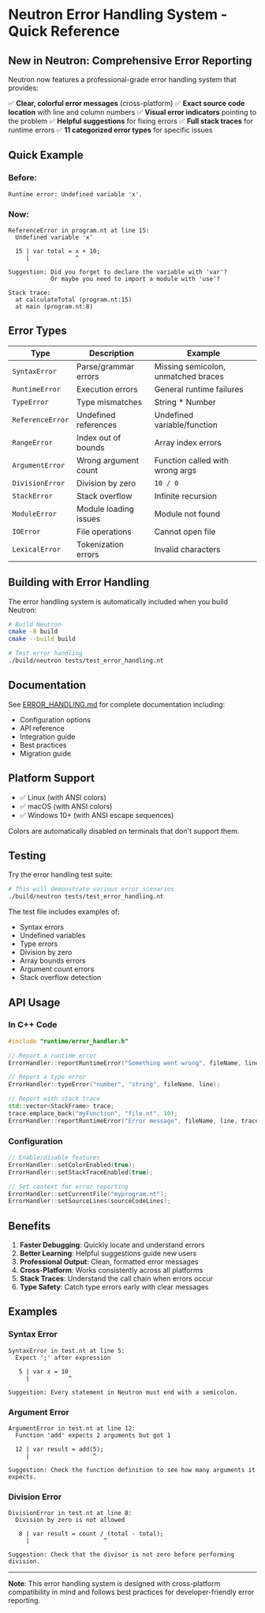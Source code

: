 # Neutron Error Handling System - Quick Reference

## New in Neutron: Comprehensive Error Reporting

Neutron now features a professional-grade error handling system that provides:

✅ **Clear, colorful error messages** (cross-platform)
✅ **Exact source code location** with line and column numbers
✅ **Visual error indicators** pointing to the problem
✅ **Helpful suggestions** for fixing errors
✅ **Full stack traces** for runtime errors
✅ **11 categorized error types** for specific issues

## Quick Example

### Before:
```
Runtime error: Undefined variable 'x'.
```

### Now:
```
ReferenceError in program.nt at line 15:
  Undefined variable 'x'

  15 | var total = x + 10;
     |             ^

Suggestion: Did you forget to declare the variable with 'var'? 
            Or maybe you need to import a module with 'use'?

Stack trace:
  at calculateTotal (program.nt:15)
  at main (program.nt:8)
```

## Error Types

| Type | Description | Example |
|------|-------------|---------|
| `SyntaxError` | Parse/grammar errors | Missing semicolon, unmatched braces |
| `RuntimeError` | Execution errors | General runtime failures |
| `TypeError` | Type mismatches | String * Number |
| `ReferenceError` | Undefined references | Undefined variable/function |
| `RangeError` | Index out of bounds | Array index errors |
| `ArgumentError` | Wrong argument count | Function called with wrong args |
| `DivisionError` | Division by zero | `10 / 0` |
| `StackError` | Stack overflow | Infinite recursion |
| `ModuleError` | Module loading issues | Module not found |
| `IOError` | File operations | Cannot open file |
| `LexicalError` | Tokenization errors | Invalid characters |

## Building with Error Handling

The error handling system is automatically included when you build Neutron:

```bash
# Build Neutron
cmake -B build
cmake --build build

# Test error handling
./build/neutron tests/test_error_handling.nt
```

## Documentation

See [ERROR_HANDLING.md](ERROR_HANDLING.md) for complete documentation including:
- Configuration options
- API reference
- Integration guide
- Best practices
- Migration guide

## Platform Support

- ✅ Linux (with ANSI colors)
- ✅ macOS (with ANSI colors)
- ✅ Windows 10+ (with ANSI escape sequences)

Colors are automatically disabled on terminals that don't support them.

## Testing

Try the error handling test suite:

```bash
# This will demonstrate various error scenarios
./build/neutron tests/test_error_handling.nt
```

The test file includes examples of:
- Syntax errors
- Undefined variables
- Type errors
- Division by zero
- Array bounds errors
- Argument count errors
- Stack overflow detection

## API Usage

### In C++ Code

```cpp
#include "runtime/error_handler.h"

// Report a runtime error
ErrorHandler::reportRuntimeError("Something went wrong", fileName, line);

// Report a type error
ErrorHandler::typeError("number", "string", fileName, line);

// Report with stack trace
std::vector<StackFrame> trace;
trace.emplace_back("myFunction", "file.nt", 10);
ErrorHandler::reportRuntimeError("Error message", fileName, line, trace);
```

### Configuration

```cpp
// Enable/disable features
ErrorHandler::setColorEnabled(true);
ErrorHandler::setStackTraceEnabled(true);

// Set context for error reporting
ErrorHandler::setCurrentFile("myprogram.nt");
ErrorHandler::setSourceLines(sourceCodeLines);
```

## Benefits

1. **Faster Debugging**: Quickly locate and understand errors
2. **Better Learning**: Helpful suggestions guide new users
3. **Professional Output**: Clean, formatted error messages
4. **Cross-Platform**: Works consistently across all platforms
5. **Stack Traces**: Understand the call chain when errors occur
6. **Type Safety**: Catch type errors early with clear messages

## Examples

### Syntax Error
```
SyntaxError in test.nt at line 5:
  Expect ';' after expression

   5 | var x = 10
     |           ^

Suggestion: Every statement in Neutron must end with a semicolon.
```

### Argument Error
```
ArgumentError in test.nt at line 12:
  Function 'add' expects 2 arguments but got 1

  12 | var result = add(5);
     |                  ^

Suggestion: Check the function definition to see how many arguments it expects.
```

### Division Error
```
DivisionError in test.nt at line 8:
  Division by zero is not allowed

   8 | var result = count / (total - total);
     |                     ^

Suggestion: Check that the divisor is not zero before performing division.
```

---

**Note**: This error handling system is designed with cross-platform compatibility in mind and follows best practices for developer-friendly error reporting.
